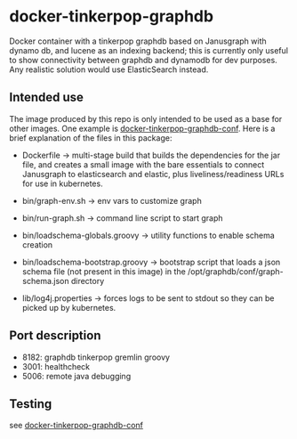 # docker-tinkerpop-graphdb
Docker container with a tinkerpop graphdb based on Janusgraph with dynamo db, and lucene as an indexing backend; this is currently only useful to show connectivity between graphdb and dynamodb for dev purposes.  Any realistic solution would use ElasticSearch instead.  

## Intended use
The image produced by this repo is only intended to be used as a base for other images.  One example is [docker-tinkerpop-graphdb-conf](https://github.com/UKHomeOffice/docker-tinkerpop-graphdb-config).  Here is a brief explanation of the files in this package:

* Dockerfile -> multi-stage build that builds the dependencies for the jar file, and creates a small image with the bare essentials to connect Janusgraph to elasticsearch and elastic, plus liveliness/readiness URLs  for use in kubernetes.


* bin/graph-env.sh -> env vars to customize graph
* bin/run-graph.sh -> command line script to start graph
* bin/loadschema-globals.groovy -> utility functions to enable schema creation
* bin/loadschema-bootstrap.groovy -> bootstrap script that loads a json schema file (not present in this image) in the /opt/graphdb/conf/graph-schema.json directory
* lib/log4j.properties -> forces logs to be sent to stdout so they can be picked up by kubernetes.





## Port description

* 8182: graphdb tinkerpop gremlin groovy
* 3001: healthcheck
* 5006: remote java debugging

## Testing
see  [docker-tinkerpop-graphdb-conf](https://github.com/UKHomeOffice/docker-tinkerpop-graphdb-config)
